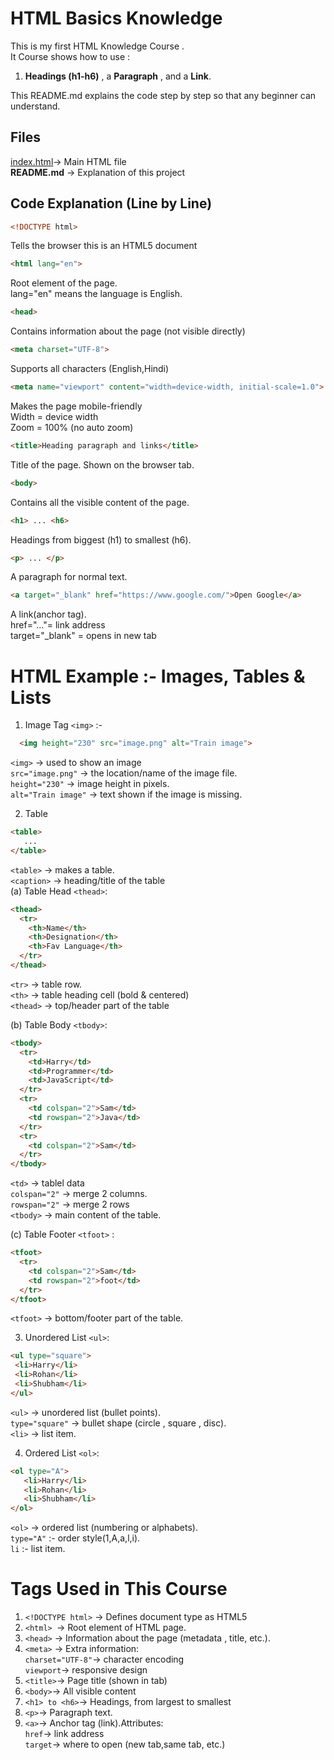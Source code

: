 # HTML Basics Knowledge 

This is my first HTML Knowledge Course .
<br>
It Course shows how to use :
1. **Headings (h1-h6)** , a **Paragraph** , and a **Link**.

This README.md explains the code step by step so that any beginner can understand.

## Files 
<a target="_blank" href="/web-development/HTML/index.html">index.html</a>-> Main HTML file
<br>
**README.md**  -> Explanation of this project 
<br>
## Code Explanation (Line by Line)
<!DOCTYPE html>

```html
<!DOCTYPE html>
```
Tells the browser this is an HTML5 document

```html
<html lang="en">
```
Root element of the page.
<br>
lang="en" means the language is English.

```html
<head>
```
Contains information about the page (not visible directly)

```html
<meta charset="UTF-8">
```
Supports all characters (English,Hindi)

```html
<meta name="viewport" content="width=device-width, initial-scale=1.0">
```
Makes the page mobile-friendly
<br>
Width = device width
<br>
Zoom  = 100% (no auto zoom)

```html
<title>Heading paragraph and links</title>
```
Title of the page. Shown on the browser tab.

```html
<body>
```
Contains all the visible content of the page.

```html
<h1> ... <h6>
```
Headings from biggest (h1) to smallest (h6).

```html
<p> ... </p>
```
A paragraph for normal text.

```html
<a target="_blank" href="https://www.google.com/">Open Google</a>
```
A link(anchor tag).
<br>
href="..."= link address
<br>
target="_blank" = opens in new tab

# HTML Example :- Images, Tables & Lists
1. Image Tag `<img>` :-
   <br>
 ``` html
   <img height="230" src="image.png" alt="Train image">
```
`<img>` -> used to show an image
<br>
`src="image.png"` -> the location/name of the image file.
<br>
`height="230"` -> image height in pixels.
<br>
`alt="Train image"` -> text shown if the image is missing.

2. Table
```html
<table>
   ...
</table>

```
`<table>` -> makes a table.
<br>
`<caption>` -> heading/title of the table
<br>
(a) Table Head `<thead>`:
```html
<thead>
  <tr>
    <th>Name</th>
    <th>Designation</th>
    <th>Fav Language</th>
  </tr>
</thead>
```
`<tr>` -> table row.
<br>
`<th>` -> table heading cell (bold & centered)
<br>
`<thead>` -> top/header part of the table

(b) Table Body `<tbody>`:

```html
<tbody>
  <tr>
    <td>Harry</td>
    <td>Programmer</td>
    <td>JavaScript</td>
  </tr>
  <tr>
    <td colspan="2">Sam</td>
    <td rowspan="2">Java</td>
  </tr>
  <tr>
    <td colspan="2">Sam</td>
  </tr>
</tbody>

```
`<td>` -> tablel data
<br>
`colspan="2"` -> merge 2 columns.
<br>
`rowspan="2"` -> merge 2 rows
<br>
`<tbody>` -> main content of the table.

(c) Table Footer `<tfoot>` :
```html
<tfoot>
  <tr>
    <td colspan="2">Sam</td>
    <td rowspan="2">foot</td>
  </tr>
</tfoot>

```
`<tfoot>` -> bottom/footer part of the table.

3. Unordered List `<ul>`:
 ```html
<ul type="square">
  <li>Harry</li>
  <li>Rohan</li>
  <li>Shubham</li>
</ul>

   ```
`<ul>` -> unordered list (bullet points).
<br>
`type="square"` -> bullet shape (circle , square , disc).
<br>
`<li>` -> list item.

4. Ordered List `<ol>`:
```html
<ol type="A">
   <li>Harry</li>
   <li>Rohan</li>
   <li>Shubham</li>
</ol>

```
`<ol>` -> ordered list (numbering or alphabets).
<br>
`type="A"` :- order style(1,A,a,l,i).
<br>
`li` :- list item.

# Tags Used in This Course
1. `<!DOCTYPE html>` -> Defines document type as HTML5
2. `<html> `-> Root element of HTML page.
3. `<head>` -> Information about the page (metadata , title, etc.).
4. `<meta>` -> Extra information:
   <br>
   `charset="UTF-8"`-> character encoding
   <br>
   `viewport`-> responsive design
5. `<title>`-> Page title (shown in tab)
6. `<body>`-> All visible content
7. `<h1> to <h6>`-> Headings, from largest to smallest
8. `<p>`-> Paragraph text.
9. `<a>`-> Anchor tag (link).Attributes:
   <br>
    `href`-> link address
   <br>
    `target`-> where to open (new tab,same tab, etc.)







